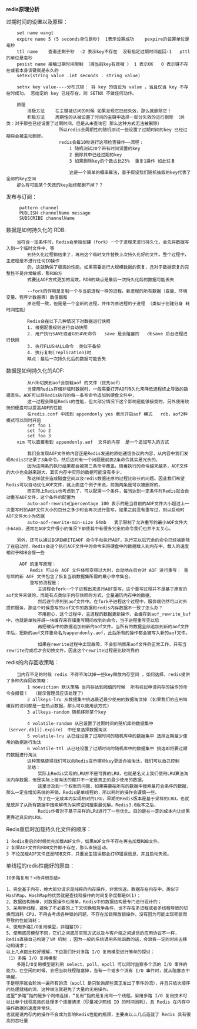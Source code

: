 **redis原理分析** 
        
过期时间的设置以及原理： 

        set name wangt
        expire name 5 (5 seconds单位是秒)  1表示设置成功    pexpire的设置单位是毫秒 
        ttl name    查看还剩于秒  -2 表示key不存在  没有指定过期时间返回-1   pttl的单位是毫秒
        pesist name 接触过期时间限制 （得当前key有效哦 ） 1 表示OK   0 表示键不存在或者本身该键就是永久的
        setex(string value .int seconds . string value)
        
        setnx key value----分布式锁： 将 key 的值设为 value ，当且仅当 key 不存在时成功。 若给定的 key 已经存在，则 SETNX 不做任何动作。
        
        原理
            消极方法    在主键被访问的时候 如果发现它已经失效，那么就删除它！
            积极方法    周期性的从被设置了时间的主键中选择一部分失效的进行删除 （异类：对于那些已经设置了过期时间，但是从未查询它 那么这种方式无法被删除）
                        所以redis会周期性的随机测试一些设置了过期时间的key 已经过期将会被主动删除。   
                        redis会每10秒进行这项检查操作——流程：
                            1 随机测试20个带有时间设置的key
                            2 删除其中已经过期的key
                            3 如果删除key的个数占比25%  重复1操作 如此往复
                            
                            这是一个简单的概率算法，基于假设我们随机抽取的key代表了全部的key空间
        那么有可能某个失效的key始终都删不掉？？
        
发布与订阅： 
        
         pattern channel
         PUBLISH channelName message
         SUBSCRIBE channelName  
         
数据是如何持久化的 RDB:

        当符合一定条件时，Redis会单独创建（fork）一个子进程来进行持久化，会先将数据写入到一个临时文件中，等
            到持久化过程都结束了，再用这个临时文件替换上次持久化好的文件。整个过程中，主进程是不进行任何IO操作
            的，这就确保了极高的性能。如果需要进行大规模数据的恢复，且对于数据恢复的完整性不是非常敏感，那RDB方
            式要比AOF方式更加的高效。RDB的缺点是最后一次持久化后的数据可能丢失
            
            --fork的作用是复制一个与当前进程一样的进程。新进程的所有数据（变量、环境变量、程序计数器等）数值都和
            原进程一致，但是是一个全新的进程，并作为原进程的子进程 （类似于创建分身 耗时间性能）
            
            Redis会在以下几种情况下对数据进行快照
            1. 根据配置规则进行自动快照
            2. 用户执行SAVE或者GBSAVE命令   save 是会阻塞的   dbsave 后台进程进行快照
            3. 执行FLUSHALL命令  类似于备份
            4. 执行复制(replication)时 
            缺点：最后一次持久化后的数据可能丢失
            
数据是如何持久化的AOF: 

            从rdb切换到aof会加载aof 的文件（优先aof）
            当使用Redis存储非临时数据时，一般需要打开AOF持久化来降低进程终止导致的数据丢失。AOF可以将Redis执行的每一条写命令追加到硬盘文件中，
            这一过程会降低Redis的性能，但大部分情况下这个影响是能够接受的，另外使用较快的硬盘可以提高AOF的性能
            在redis.conf 中找到 appendonly yes 表示开启aof 模式   rdb，aof2种模式可以同时开启
            set foo 1
            set foo 2
            set foo 3
        vim 可以直接看到 appendonly.aof  文件的内容  是一个追加写入的方式  
            
            我们会发现AOF文件的内容正是Redis发送的原始通信协议的内容，从内容中我们发现Redis只记录了3条命令。然后这时有一个问题是前面2条命令其实是冗余的，
            因为这两条的执行结果都会被第三条命令覆盖。随着执行的命令越来越多，AOF文件的大小也会越来越大，其实内存中实际的数据可能没有多少，
            那这样就会造成磁盘空间以及redis数据还原的过程比较长的问题。因此我们希望Redis可以自动优化AOF文件，就上面这个例子来说，前面两条是可以被删除的。 
            而实际上Redis也考虑到了，可以配置一个条件，每当达到一定条件时Redis就会自动重写AOF文件，这个条件的配置为 
            auto-aof-rewritepercentage 100 表示的是当目前的AOF文件大小超过上一次重写时的AOF文件大小的百分之多少时会再次进行重写，如果之前没有重写过，则以启动时AOF文件大小为依据
            auto-aof-rewrite-min-size 64mb   表示限制了允许重写的最小AOF文件大小64mb，通常在AOF文件很小的情况下即使其中有很多冗余的命令我们也并不太关心。
            
        另外，还可以通过BGREWRITEAOF 命令手动执行AOF，执行完以后冗余的命令已经被删除了在启动时，Redis会逐个执行AOF文件中的命令来将硬盘中的数据载入到内存中，载入的速度相对于RDB会慢一些
         
         AOF 的重写原理：
             Redis 可以在 AOF 文件体积变得过大时，自动地在后台对 AOF 进行重写： 重写后的新 AOF 文件包含了恢复当前数据集所需的最小命令集合。
             重写的流程是：
                主进程会fork一个子进程出来进行AOF重写，这个重写过程并不是基于原有的aof文件来做的，而是有点类似于内存快照的方式，全量遍历内存中的数据，
                然后逐个序列到aof文件中。在fork子进程这个过程中，服务端仍然可以对外提供服务，那这个时候重写的aof文件的数据和redis内存数据不一致了怎么办？
                不用担心，这个过程中，主进程的数据更新操作，会缓存到aof_rewrite_buf中，也就是单独开辟一块缓存来存储重写期间收到的命令，当子进程重写完以后
                再把缓存中的数据追加到新的aof文件。当所有的数据全部追加到新的aof文件中后，把新的aof文件重命名为appendonly.aof，此后所有的操作都会被写入新的aof文件。
                
                如果在rewrite过程中出现故障，不会影响原来aof文件的正常工作，只有当rewrite完成后才会切换文件。因此这个rewrite过程是比较可靠的
                  
redis的内存回收策略：
        
        当内存不足的时候 redis 不得不淘汰掉一些key释放内存空间 ，如何选择，redis提供了多种内存回收策略：
            1 noeviction 默认策略 当内存达到阈值的时候  所有引起申请内存的操作的命令会报错！  （提示管理员应该处理了）
            2 allkeys-lru 从数据集中挑选最近最少使用的数据淘汰掉 (如果我们的应用堆缓存的访问都是一些热点数据，那么可以使用该方式)
            3 allkeys-random 随机移除某个key
             
            4 volatile-random 从已设置了过期时间的随机库的数据集中 （server.db[i].expire） 中任意选择数据淘汰
            5 volatile-lru 从已经设置了过期时间的随机库中的数据集中 选择近期最少使用的数据进行淘汰
            6 volatile-ttl 从已经设置了过期时间的随机库中的数据集中 挑选即将要过期的数据进行淘汰
            这种策略使得我们可以向Redis提示哪些key更适合被淘汰，我们可以自己控制
            总结：
                实际上Redis实现的LRU并不是可靠的LRU，也就是名义上我们使用LRU算法淘汰内存数据，但是实际上被淘汰的键并不一定是真正的最少使用的数据，
                这里涉及到一个权衡的问题，如果需要在所有的数据中搜索最符合条件的数据，那么一定会增加系统的开销，Redis是单线程的，所以耗时的操作会谨慎一些。
                为了在一定成本内实现相对的LRU，早期的Redis版本是基于采样的LRU，也就是放弃了从所有数据中搜索解改为采样空间搜索最优解。Redis3.0版本之后，
                Redis作者对于基于采样的LRU进行了一些优化，目的是在一定的成本内让结果更靠近真实的LRU。

Redis重启时加载持久化文件的顺序：
    
    1 Redis重启的时候优先加载AOF文件，如果AOF文件不存在再去加载RDB文件。
    2 如果AOF文件和RDB文件都不存在，那么直接启动。
    3 不论加载AOF文件还是RDB文件，只要发生错误都会打印错误信息，并且启动失败。
                
单线程的redis性能好的原由：              
    
    IO多路复用？<待详细总结>
    
    1、完全基于内存，绝大部分请求是纯粹的内存操作，非常快速。数据存在内存中，类似于HashMap，HashMap的优势就是查找和操作的时间复杂度都是O(1)；
    2、数据结构简单，对数据操作也简单，Redis中的数据结构是专门进行设计的；
    3、采用单线程，避免了不必要的上下文切换和竞争条件，也不存在多进程或者多线程导致的切换而消耗 CPU，不用去考虑各种锁的问题，不存在加锁释放锁操作，没有因为可能出现死锁而导致的性能消耗；
    4、使用多路I/O复用模型，非阻塞IO；
    5、使用底层模型不同，它们之间底层实现方式以及与客户端之间通信的应用协议不一样，Redis直接自己构建了VM 机制 ，因为一般的系统调用系统函数的话，会浪费一定的时间去移动和请求；
    以上几点都比较好理解，下边我们针对多路 I/O 复用模型进行简单的探讨：
    （1）多路 I/O 复用模型
        多路I/O复用模型是利用 select、poll、epoll 可以同时监察多个流的 I/O 事件的能力，在空闲的时候，会把当前线程阻塞掉，当有一个或多个流有 I/O 事件时，就从阻塞态中唤醒，
    于是程序就会轮询一遍所有的流（epoll 是只轮询那些真正发出了事件的流），并且只依次顺序的处理就绪的流，这种做法就避免了大量的无用操作。
    这里“多路”指的是多个网络连接，“复用”指的是复用同一个线程。采用多路 I/O 复用技术可以让单个线程高效的处理多个连接请求（尽量减少网络 IO 的时间消耗），且 Redis 在内存中操作数据的速度非常快，
    也就是说内存内的操作不会成为影响Redis性能的瓶颈，主要由以上几点造就了 Redis 具有很高的吞吐量
        
        
        
        
        
        
        
        
        
        
        
        